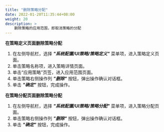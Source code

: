 ```yaml
---
title: "删除策略分配"
date: 2022-01-20T11:35:44+08:00
weight: 20
description: >
    删除策略的应用范围，即取消策略的分配
---
```


**在策略定义页面删除策略分配**

1. 在左侧导航栏，选择 **_"系统配置/UI策略/策略定义"_** 菜单项，进入策略定义页面。
2. 单击策略名称项，进入策略详情页面。
3. 单击“应用策略”页签，进入应用范围页面。
4. 单击策略右侧操作列 **_"删除"_** 按钮，弹出操作确认对话框。
5. 单击 **_"确定"_** 按钮，完成操作。

**在策略分配页面删除策略分配**

1. 在左侧导航栏，选择 **_"系统配置/UI策略/策略分配"_** 菜单项，进入策略分配页面。
2. 单击策略右侧操作列 **_"删除"_** 按钮，弹出操作确认对话框。
3. 单击 **_"确定"_** 按钮，完成操作。